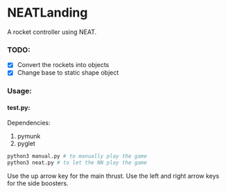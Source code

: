 # NEATLanding
A rocket controller using NEAT.

### TODO:

 - [x] Convert the rockets into objects
 - [x] Change base to static shape object

### Usage:

#### test.py:

Dependencies:

1. pymunk
2. pyglet

```python
python3 manual.py # to manually play the game
python3 neat.py # to let the NN play the game
```

Use the up arrow key for the main thrust.
Use the left and right arrow keys for the side boosters. 


